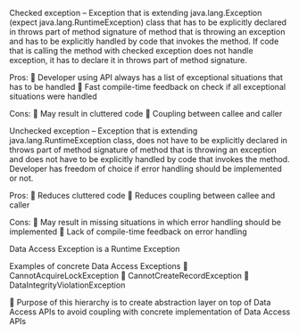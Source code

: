 Checked exception – Exception that is extending java.lang.Exception (expect
java.lang.RuntimeException) class that has to be explicitly declared in
throws part of method signature of method that is throwing an exception and has
to be explicitly handled by code that invokes the method. If code that is calling the
method with checked exception does not handle exception, it has to declare it in
throws part of method signature.

Pros:
     Developer using API always has a list of exceptional situations that has to be handled
     Fast compile-time feedback on check if all exceptional situations were handled

Cons:
     May result in cluttered code
     Coupling between callee and caller


Unchecked exception – Exception that is extending
java.lang.RuntimeException class, does not have to be explicitly declared in
throws part of method signature of method that is throwing an exception and does
not have to be explicitly handled by code that invokes the method. Developer has
freedom of choice if error handling should be implemented or not.

Pros:
     Reduces cluttered code
     Reduces coupling between callee and caller

Cons:
     May result in missing situations in which error handling should be implemented
     Lack of compile-time feedback on error handling


Data Access Exception is a Runtime Exception

Examples of concrete Data Access Exceptions
     CannotAcquireLockException
     CannotCreateRecordException
     DataIntegrityViolationException

 Purpose of this hierarchy is to create abstraction layer on top of Data Access APIs to avoid coupling with concrete implementation of Data Access APIs


